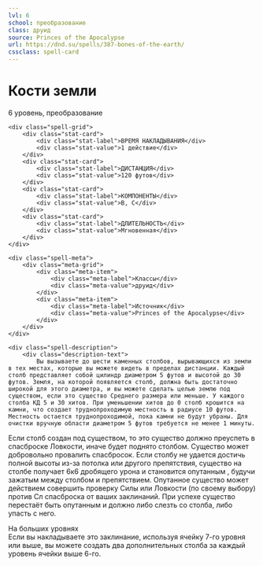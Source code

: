 ```yaml
---
lvl: 6
school: преобразование
class: друид
source: Princes of the Apocalypse
url: https://dnd.su/spells/387-bones-of-the-earth/
cssclass: spell-card
---
```


<div class="spell-container">
    <div class="spell-header">
        <h1 class="spell-name">Кости земли</h1>
        <div class="spell-level">6 уровень, преобразование</div>
    </div>
    
    <div class="spell-grid">
        <div class="stat-card">
            <div class="stat-label">ВРЕМЯ НАКЛАДЫВАНИЯ</div>
            <div class="stat-value">1 действие</div>
        </div>
        <div class="stat-card">
            <div class="stat-label">ДИСТАНЦИЯ</div>
            <div class="stat-value">120 футов</div>
        </div>
        <div class="stat-card">
            <div class="stat-label">КОМПОНЕНТЫ</div>
            <div class="stat-value">В, С</div>
        </div>
        <div class="stat-card">
            <div class="stat-label">ДЛИТЕЛЬНОСТЬ</div>
            <div class="stat-value">Мгновенная</div>
        </div>
    </div>
    
    <div class="spell-meta">
        <div class="meta-grid">
            <div class="meta-item">
                <div class="meta-label">Классы</div>
                <div class="meta-value">друид</div>
            </div>
            <div class="meta-item">
                <div class="meta-label">Источник</div>
                <div class="meta-value">Princes of the Apocalypse</div>
            </div>
        </div>
    </div>
    
    <div class="spell-description">
        <div class="description-text">
            Вы вызываете до шести каменных столбов, вырывающихся из земли в тех местах, которые вы можете видеть в пределах дистанции. Каждый столб представляет собой цилиндр диаметром 5 футов и высотой до 30 футов. Земля, на которой появляется столб, должна быть достаточно широкой для этого диаметра, и вы можете сделать целью землю под существом, если это существо Среднего размера или меньше. У каждого столба КД 5 и 30 хитов. При уменьшении хитов до 0 столб крошится на камни, что создает труднопроходимую местность в радиусе 10 футов. Местность остается труднопроходимой, пока камни не будут убраны. Для очистки вручную области диаметром 5 футов требуется не менее 1 минуты.
Если столб создан под существом, то это существо должно преуспеть в спасброске Ловкости, иначе будет поднято столбом. Существо может добровольно провалить спасбросок.
Если столбу не удается достичь полной высоты из-за потолка или другого препятствия, существо на столбе получает 6к6 дробящего урона и становится опутанным , будучи зажатым между столбом и препятствием. Опутанное существо может действием совершить проверку Силы или Ловкости (по своему выбору) против Сл спасброска от ваших заклинаний. При успехе существо перестаёт быть опутанным и должно либо слезть со столба, либо упасть с него.
        </div>
        <div class="higher-levels">
            <div class="higher-levels-title">На больших уровнях</div>
            <div class="higher-levels-text">
                Если вы накладываете это заклинание, используя ячейку 7-го уровня или выше, вы можете создать два дополнительных столба за каждый уровень ячейки выше 6-го.
            </div>
        </div>
    </div>
</div>